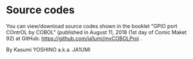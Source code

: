 # Source codes

You can view/download source codes shown in the booklet "GPIO port COntrOL by COBOL" (published in August 11, 2018 (1st day of Comic Maket 92) at GitHub: https://github.com/ja1umi/myCOBOLProj .

By Kasumi YOSHINO a.k.a. JA1UMI
